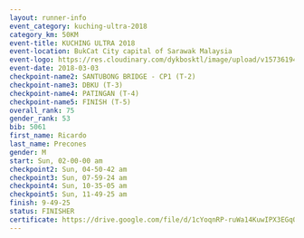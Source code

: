 ```yaml
--- 
layout: runner-info 
event_category: kuching-ultra-2018 
category_km: 50KM 
event-title: KUCHING ULTRA 2018 
event-location: BukCat City capital of Sarawak Malaysia 
event-logo: https://res.cloudinary.com/dykbosktl/image/upload/v1573619473/Logo/kuching-ultra-2018-logo_tlpvm5.png 
event-date: 2018-03-03 
checkpoint-name2: SANTUBONG BRIDGE - CP1 (T-2) 
checkpoint-name3: DBKU (T-3) 
checkpoint-name4: PATINGAN (T-4) 
checkpoint-name5: FINISH (T-5) 
overall_rank: 75
gender_rank: 53
bib: 5061
first_name: Ricardo
last_name: Precones
gender: M
start: Sun, 02-00-00 am
checkpoint2: Sun, 04-50-42 am
checkpoint3: Sun, 07-59-24 am
checkpoint4: Sun, 10-35-05 am
checkpoint5: Sun, 11-49-25 am
finish: 9-49-25
status: FINISHER
certificate: https://drive.google.com/file/d/1cYoqnRP-ruWa14KuwIPX3EGqOOZSMhSI/view?usp=sharing
--- 
```

